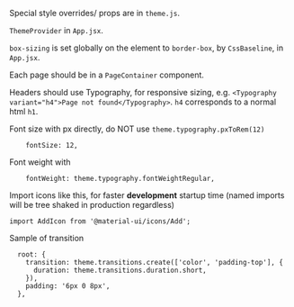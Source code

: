 Special style overrides/ props are in `theme.js`.

`ThemeProvider` in `App.jsx`.

`box-sizing` is set globally on the <html> element to `border-box`, by `CssBaseline`, in `App.jsx`.

Each page should be in a `PageContainer` component.

Headers should use Typography, for responsive sizing, e.g. `<Typography variant="h4">Page not found</Typography>`. `h4` corresponds to a normal html `h1`.

Font size with px directly, do NOT use `theme.typography.pxToRem(12)`
```
    fontSize: 12,
```

Font weight with
```
    fontWeight: theme.typography.fontWeightRegular,
```

Import icons like this, for faster **development** startup time (named imports will be tree shaked in production regardless)
```
import AddIcon from '@material-ui/icons/Add';
```

Sample of transition
```
  root: {
    transition: theme.transitions.create(['color', 'padding-top'], {
      duration: theme.transitions.duration.short,
    }),
    padding: '6px 0 8px',
  },
```